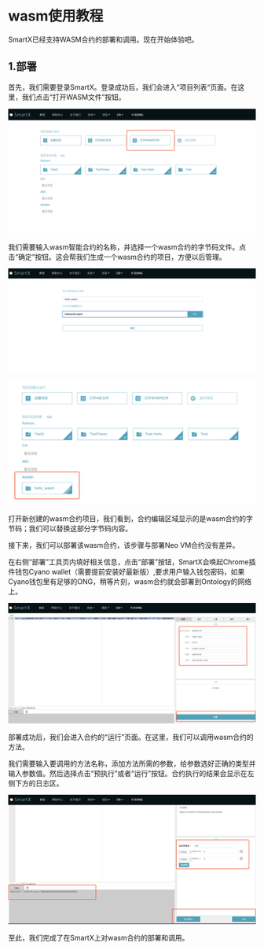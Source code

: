 # wasm使用教程

SmartX已经支持WASM合约的部署和调用。现在开始体验吧。

## 1.部署

首先，我们需要登录SmartX。登录成功后，我们会进入“项目列表“页面。在这里，我们点击“打开WASM文件”按钮。

![](./project_list.jpg)

我们需要输入wasm智能合约的名称，并选择一个wasm合约的字节码文件。点击“确定”按钮。这会帮我们生成一个wasm合约的项目，方便以后管理。

![image-20191023180601208](./open_wasm.png)

![image-20191023180911332](./wasm_project.png)

打开新创建的wasm合约项目，我们看到，合约编辑区域显示的是wasm合约的字节码；我们可以替换这部分字节码内容。

接下来，我们可以部署该wasm合约，该步骤与部署Neo VM合约没有差异。

在右侧“部署”工具页内填好相关信息，点击“部署”按钮，SmartX会唤起Chrome插件钱包Cyano wallet（需要提前安装好最新版）,要求用户输入钱包密码，如果Cyano钱包里有足够的ONG，稍等片刻，wasm合约就会部署到Ontology的网络上。

![image-20191023181933877](./deploy_wasm.png)

部署成功后，我们会进入合约的“运行”页面。在这里，我们可以调用wasm合约的方法。

我们需要输入要调用的方法名称，添加方法所需的参数，给参数选好正确的类型并输入参数值。然后选择点击“预执行”或者“运行”按钮。合约执行的结果会显示在左侧下方的日志区。

![image-20191023182340767](./invoke_wasm.png)

至此，我们完成了在SmartX上对wasm合约的部署和调用。
